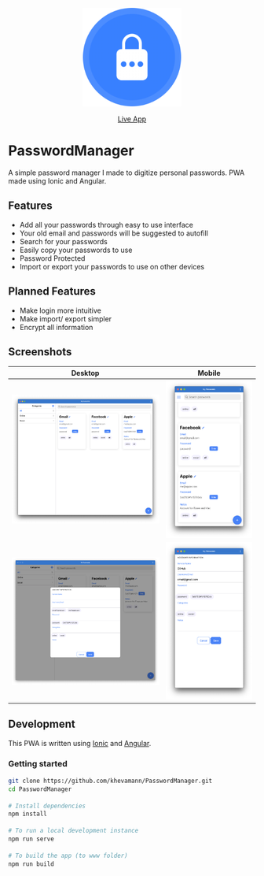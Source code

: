 <p align="center">
   <img alt="PasswordManager Logo" title="PasswordManager Logo" src="src/assets/icons/icon-512x512.png" target="_blank" width="200">
</p>

<p align="center">
  <a href="http://moms-passwords.firebaseapp.com/" target='_blank'>Live App</a>
</p>

# PasswordManager
A simple password manager I made to digitize personal passwords. PWA made using Ionic and Angular.

## Features

- Add all your passwords through easy to use interface
- Your old email and passwords will be suggested to autofill
- Search for your passwords
- Easily copy your passwords to use
- Password Protected
- Import or export your passwords to use on other devices

## Planned Features

- Make login more intuitive
- Make import/ export simpler
- Encrypt all information


## Screenshots

Desktop                                   |  Mobile
:----------------------------------------:|:-------------------------:
![Desktop Screenshot](docs/desktop1.png)  |  ![Mobile Screenshot](docs/mobile1.png)
![Desktop Screenshot](docs/desktop2.png)  |  ![Mobile Screenshot](docs/mobile2.png)

## Development

This PWA is written using [Ionic](https://ionicframework.com/) and [Angular](https://angular.io/).

### Getting started

```sh
git clone https://github.com/khevamann/PasswordManager.git
cd PasswordManager

# Install dependencies
npm install

# To run a local development instance
npm run serve

# To build the app (to www folder)
npm run build
```
